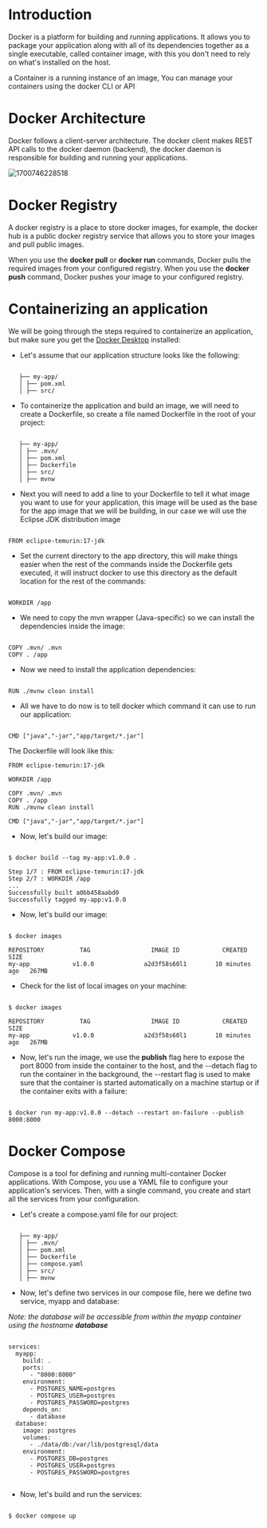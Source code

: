 # Introduction

Docker is a platform for building and running applications. It allows you to package your application along with all of its dependencies together as a single executable, called container image, with this you don't need to rely on what's installed on the host.

a Container is a running instance of an image, You can manage your containers using the docker CLI or API

# Docker Architecture

Docker follows a client-server architecture. The docker client makes REST API calls to the docker daemon (backend), the docker daemon is responsible for building and running your applications.

![1700746228518](image/Docker-Intro/1700746228518.png)


# Docker Registry

A docker registry is a place to store docker images, for example, the docker hub is a public docker registry service that allows you to store your images and pull public images.

When you use the **docker pull** or **docker run** commands, Docker pulls the required images from your configured registry. When you use the **docker push** command, Docker pushes your image to your configured registry.


# Containerizing an application

We will be going through the steps required to containerize an application, but make sure you get the [Docker Desktop](https://docs.docker.com/get-docker/) installed:

* Let's assume that our application structure looks like the following:

```

   ├── my-app/
   │ ├── pom.xml
   │ ├── src/

```

* To containerize the application and build an image, we will need to create a Dockerfile, so create a file named Dockerfile in the root of your project:

```

   ├── my-app/
   │ ├── .mvn/
   │ ├── pom.xml
   │ ├── Dockerfile
   │ ├── src/
   │ ├── mvnw

```

* Next you will need to add a line to your Dockerfile to tell it what image you want to use for your application, this image will be used as the base for the app image that we will be building, in our case we will use the Eclipse JDK distribution image

```

FROM eclipse-temurin:17-jdk

```

* Set the current directory to the app directory, this will make things easier when the rest of the commands inside the Dockerfile gets executed, it will instruct docker to use this directory as the default location for the rest of the commands:

```

WORKDIR /app

```

* We need to copy the mvn wrapper (Java-specific) so we can install the dependencies inside the image:

```

COPY .mvn/ .mvn
COPY . /app

```

* Now we need to install the application dependencies:

```

RUN ./mvnw clean install

```

* All we have to do now is to tell docker which command it can use to run our application:

```

CMD ["java","-jar","app/target/*.jar"]

```

The Dockerfile will look like this:

```
FROM eclipse-temurin:17-jdk

WORKDIR /app

COPY .mvn/ .mvn
COPY . /app
RUN ./mvnw clean install

CMD ["java","-jar","app/target/*.jar"]

```

* Now, let's build our image:

```

$ docker build --tag my-app:v1.0.0 .

Step 1/7 : FROM eclipse-temurin:17-jdk
Step 2/7 : WORKDIR /app
...
Successfully built a0bb458aabd0
Successfully tagged my-app:v1.0.0

```

* Now, let's build our image:

```

$ docker images

REPOSITORY          TAG                 IMAGE ID            CREATED          SIZE
my-app            v1.0.0              a2d3f58s60l1        10 minutes ago   267MB

```

* Check for the list of local images on your machine:

```

$ docker images

REPOSITORY          TAG                 IMAGE ID            CREATED          SIZE
my-app            v1.0.0              a2d3f58s60l1        10 minutes ago   267MB

```

* Now, let's run the image, we use the **publish** flag here to expose the port 8000 from inside the container to the host, and the --detach flag to run the container in the background, the --restart flag is used to make sure that the container is started automatically on a machine startup or if the container exits with a failure:

```

$ docker run my-app:v1.0.0 --detach --restart on-failure --publish 8000:8000

```


# Docker Compose

Compose is a tool for defining and running multi-container Docker applications. With Compose, you use a YAML file to configure your application's services. Then, with a single command, you create and start all the services from your configuration.

* Let's create a compose.yaml file for our project:

```

   ├── my-app/
   │ ├── .mvn/
   │ ├── pom.xml
   │ ├── Dockerfile
   │ ├── compose.yaml
   │ ├── src/
   │ ├── mvnw

```

* Now, let's define two services in our compose file, here we define two service, myapp and database:

*Note: the database will be accessible from within the myapp container using the hostname **database***

```

services:
  myapp:
    build: .
    ports:
      - "8000:8000"
    environment:
      - POSTGRES_NAME=postgres
      - POSTGRES_USER=postgres
      - POSTGRES_PASSWORD=postgres
    depends_on:
      - database
  database:
    image: postgres
    volumes:
      - ./data/db:/var/lib/postgresql/data
    environment:
      - POSTGRES_DB=postgres
      - POSTGRES_USER=postgres
      - POSTGRES_PASSWORD=postgres


```

* Now, let's build and run the services:

```

$ docker compose up

```
